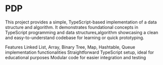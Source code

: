 # PDP

This project provides a simple, TypeScript-based implementation of a data structure and algorithm. It demonstrates foundational concepts in TypeScript programming and data structures,algorithm showcasing a clean and easy-to-understand codebase for learning or quick prototyping.

Features
Linked List, Array, Binary Tree, Map, Hashtable, Queue implementation functionalities
Straightforward TypeScript setup, ideal for educational purposes
Modular code for easier integration and testing